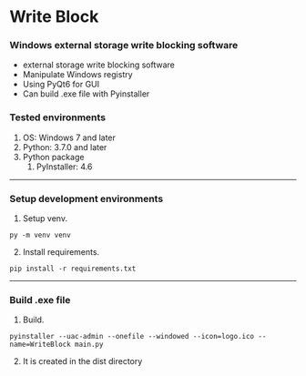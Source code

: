# Write Block

### Windows external storage write blocking software

- external storage write blocking software
- Manipulate Windows registry
- Using PyQt6 for GUI
- Can build .exe file with Pyinstaller

### Tested environments
1) OS: Windows 7 and later
2) Python: 3.7.0 and later
3) Python package
   1) PyInstaller:  4.6

---
### Setup development environments
1) Setup venv.
```shell
py -m venv venv
```
2) Install requirements.
```shell
pip install -r requirements.txt
```

---
### Build .exe file
1) Build.
```shell
pyinstaller --uac-admin --onefile --windowed --icon=logo.ico --name=WriteBlock main.py
```
2) It is created in the dist directory
